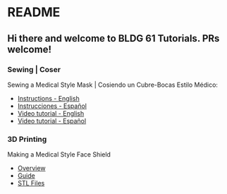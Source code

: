 # README


## Hi there and welcome to BLDG 61 Tutorials. PRs welcome!


### Sewing | Coser
Sewing a Medical Style Mask | Cosiendo un Cubre-Bocas Estilo Médico:
  * [Instructions - English](./sewing/medicalStyleMasks.pdf)
  * [Instrucciones - Español](./sewing/medicalStyleMasks-Español.pdf)
  * [Video tutorial - English](https://www.youtube.com/watch?v=OILXsg9-4OA)
  * [Video tutorial - Español](https://www.youtube.com/watch?v=m2AjrtiOWVA&t)

### 3D Printing
Making a Medical Style Face Shield
  * [Overview](./3dPrinting/medicalStyleFaceShield/README.md)
  * [Guide](./3dPrinting/medicalStyleFaceShield/PrusaFaceShieldGuide.md)
  * [STL Files](./3dPrinting/medicalStyleFaceShield/STLFiles)
